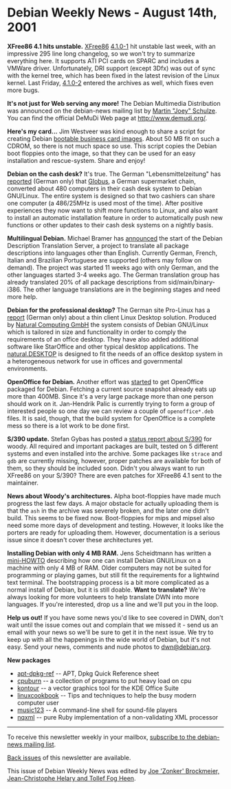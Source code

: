 
Debian Weekly News - August 14th, 2001
======================================


**XFree86 4.1 hits unstable.** [XFree86](https://packages.debian.org/unstable/x11/xserver-xfree86)
[4.1.0-1](http://incoming.debian.org/DONE/xfree86_4.1.0-1_i386.changes)
hit unstable last week, with an impressive 295 line long changelog, so
we won't try to summarize everything here. It supports ATI PCI cards
on SPARC and includes a VMWare driver. Unfortunately, DRI support
(except 3Dfx) was out of sync with the kernel tree, which has been
fixed in the latest revision of the Linux kernel. Last Friday, [4.1.0-2](http://incoming.debian.org/DONE/xfree86_4.1.0-2_i386.changes)
entered the archives as well, which fixes even more bugs. 


**It's not just for Web serving any more!**
The Debian Multimedia Distribution was announced on the debian-news
mailing list by [Martin "Joey" Schulze](https://lists.debian.org/debian-news-01/msg00030.html). You can find the official DeMuDi
Web page at <http://www.demudi.org/>.


**Here's my card...**
Jim Westveer was kind enough to share a script for creating Debian [bootable
business card images](https://lists.debian.org/debian-cd-0108/msg00002.html). About 50 MB fit on such a CDROM, so
there is not much space so use. This script copies the Debian boot
floppies onto the image, so that they can be used for an easy
installation and rescue-system. Share and enjoy!


**Debian on the cash desk?** It's true. The German
"Lebensmittelzeitung" has [reported](http://www.lz-net.de/news/webtechnews/pages/show.prl?params=recent=1&type=3&id=23136)
(German only) that [Globus](http://www.globus.net/), a German
supermarket chain, converted about 480 computers in their cash desk system to
Debian GNU/Linux. The entire system is designed so that two cashiers can share
one computer (a 486/25MHz is used most of the time). After positive experiences
they now want to shift more functions to Linux, and also want to install
an automatic installation feature in order to automatically push new functions
or other updates to their cash desk systems on a nightly basis.


**Multilingual Debian.** Michael Bramer has [announced](https://lists.debian.org/debian-devel-announce/2001/debian-devel-announce-200108/msg00003.html)
the start of the Debian Description Translation Server, a project to
translate all package descriptions into languages other than
English. Currently German, French, Italian and Brazilian Portuguese
are supported (others may follow on demand). The project was started 11
weeks ago with only German, and the other languages started 3-4 weeks
ago. The German translation group has already translated 20% of all
package descriptions from sid/main/binary-i386. The other language
translations are in the beginning stages and need more help.


**Debian for the professional desktop?** The German
site Pro-Linux has a [report](http://www.pro-linux.de/news/2001/3339.html) (German
only) about a thin client Linux Desktop solution. Produced by [Natural Computing GmbH](http://www.natural-computing.de/) the
system consists of Debian GNU/Linux which is tailored in size and
functionality in order to comply the requirements of an office
desktop. They have also added additional software like StarOffice and
other typical desktop applications. The [natural.DESKTOP](http://www.natural-computing.de/sites/nd_wptext.html)
is designed to fit the needs of an office desktop system in a
heterogeneous network for use in offices and governmental
environments.


**OpenOffice for Debian.** Another effort was [started](https://lists.debian.org/debian-devel/2001/debian-devel-200108/msg00473.html) to get OpenOffice packaged for Debian. Fetching a current
source snapshot already eats up more than 400MB. Since it's a very large
package more than one person should work on it. Jan-Hendrik Palic is currently
trying to form a group of interested people so one day we can review a couple of
`openoffice*.deb` files. It is said, though, that the build system
for OpenOffice is a complete mess so there is a lot work to be done first.


**S/390 update.** Stefan Gybas has posted a [status report about S/390](https://lists.debian.org/debian-s390/2001/debian-s390-200108/msg00000.html) for woody. All required and important
packages are built, tested on 5 different systems and even installed
into the archive. Some packages like `strace` and
`gdb` are currently missing, however, proper patches are
available for both of them, so they should be included soon. Didn't
you always want to run XFree86 on your S/390? There are even patches
for XFree86 4.1 sent to the maintainer.


**News about Woody's architectures.** Alpha
boot-floppies have made much progress the last few days. A major
obstacle for actually uploading them is that the `ash` in
the archive was severely broken, and the later one didn't build. This
seems to be fixed now. Boot-floppies for mips and mipsel also need
some more days of development and testing. However, it looks like the
porters are ready for uploading them. However, documentation is a
serious issue since it doesn't cover these architectures yet.


**Installing Debian with only 4 MB RAM.** Jens
Scheidtmann has written a [mini-HOWTO](http://7thguard.net/files/DebianHOWTO.txt)
describing how one can install Debian GNU/Linux on a machine with only
4 MB of RAM. Older computers may not be suited for programming or
playing games, but still fit the requirements for a lightwind text
terminal. The bootstrapping process is a bit more complicated as a
normal install of Debian, but it is still doable.
**Want to translate?**
We're always looking for more volunteers to help translate
DWN into more languages. If you're interested, drop us a line
and we'll put you in the loop.


**Help us out!**
If you have some news you'd like to see covered in DWN, don't wait
until the issue comes out and complain that we missed it - send us an
email with your news so we'll be sure to get it in the next issue. We
try to keep up with all the happenings in the wide world of Debian,
but it's not easy. Send your news, comments and nude photos to  [dwn@debian.org](mailto:dwn@debian.org).


**New packages**


* [apt-dpkg-ref](https://www.debian.org/Packages/unstable/doc/apt-dpkg-ref.html) -- APT, Dpkg Quick Reference sheet
* [cpuburn](https://www.debian.org/Packages/unstable/misc/cpuburn.html) -- a collection of programs to put heavy load on cpu
* [kontour](https://www.debian.org/Packages/unstable/graphics/kontour.html) -- a vector graphics tool for the KDE Office Suite
* [linuxcookbook](https://www.debian.org/Packages/unstable/doc/linuxcookbook.html) -- Tips and techniques to help the busy modern computer user
* [music123](https://www.debian.org/Packages/unstable/sound/music123.html) -- A command-line shell for sound-file players
* [nqxml](https://www.debian.org/Packages/unstable/interpreters/nqxml.html) -- pure Ruby implementation of a non-validating XML
 processor




---



 To receive this newsletter weekly in your mailbox, [subscribe to the debian-news mailing list](https://lists.debian.org/debian-news/).



[Back issues](https://www.debian.org/News/weekly/) of this newsletter are available.



This issue of Debian Weekly News was edited by [Joe 'Zonker' Brockmeier, Jean-Christophe Helary and Tollef Fog Heen](mailto:dwn@debian.org).






